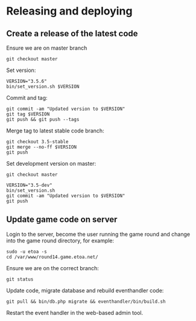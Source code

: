 Releasing and deploying
=======================

Create a release of the latest code
-----------------------------------

Ensure we are on master branch

	git checkout master

Set version:

	VERSION="3.5.6"
	bin/set_version.sh $VERSION
	
Commit and tag:	
	
	git commit -am "Updated version to $VERSION"
	git tag $VERSION
	git push && git push --tags
	
Merge tag to latest stable code branch:
	
	git checkout 3.5-stable
	git merge --no-ff $VERSION
	git push

Set development version on master:
	
	git checkout master
	
	VERSION="3.5-dev"
	bin/set_version.sh 
	git commit -am "Updated version to $VERSION"
	git push

Update game code on server
--------------------------
	
Login to the server, become the user running the game round and change into the game round directory, for example:
	
	sudo -u etoa -s
	cd /var/www/round14.game.etoa.net/

Ensure we are on the correct branch:

	git status
	
Update code, migrate database and rebuild eventhandler code:
	
	git pull && bin/db.php migrate && eventhandler/bin/build.sh
	
Restart the event handler in the web-based admin tool.
